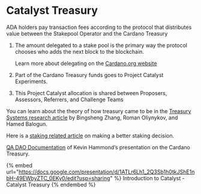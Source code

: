 # Catalyst Treasury

ADA holders pay transaction fees according to the protocol that distributes value between the Stakepool Operator and the Cardano Treasury

1.  The amount delegated to a stake pool is the primary way the protocol chooses who adds the next block to the blockchain.

    Learn more about delegating on the [Cardano.org website](https://cardano.org/stake-pool-delegation/)
2. Part of the Cardano Treasury funds goes to Project Catalyst Experiments.
3. This Project Catalyst allocation is shared between Proposers, Assessors, Referrers, and Challenge Teams

You can learn about the theory of how treasury came to be in the [Treasury Systems research article](https://iohk.io/en/research/library/papers/a-treasury-system-for-cryptocurrenciesenabling-better-collaborative-intelligence/) by Bingsheng Zhang, Roman Oliynykov, and Hamed Balogun.

Here is a [staking related article](https://cardanojournal.com/make-a-better-staking-decision-107) on making a better staking decision.

[QA DAO Documentation](https://quality-assurance-dao.gitbook.io/community-governance-oversight/governance-processes/governance-parameters/cardano-treasury-with-kevin-hammond) of Kevin Hammond’s presentation on the Cardano Treasury.

{% embed url="https://docs.google.com/presentation/d/1ATLr6Lh1_2Q3Sb1h0tkJShE1nbH-49EWbyZTC_0EKy0/edit?usp=sharing" %}
Introduction to Catalyst - Catalyst Treasury
{% endembed %}
